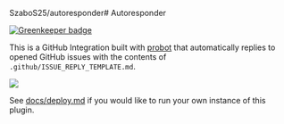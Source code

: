 SzaboS25/autoresponder# Autoresponder

[![Greenkeeper badge](https://badges.greenkeeper.io/probot/autoresponder.svg)](https://greenkeeper.io/)

This is a GitHub Integration built with [probot](https://github.com/probot/probot) that automatically replies to opened GitHub issues with the contents of `.github/ISSUE_REPLY_TEMPLATE.md`.

![](https://cloud.githubusercontent.com/assets/173/23834371/788d330e-0723-11e7-9e71-81d77c01267d.png)

See [docs/deploy.md](docs/deploy.md) if you would like to run your own instance of this plugin.

